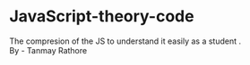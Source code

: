 # JavaScript-theory-code
The compresion of the JS to understand it easily as a student .
<br>
By - Tanmay Rathore
